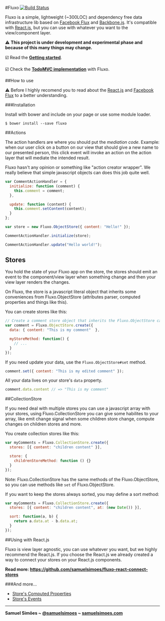 #Fluxo [![Build Status](https://travis-ci.org/samuelsimoes/fluxo.svg?branch=master)](https://travis-ci.org/samuelsimoes/fluxo)

Fluxo is a simple, lightweight (~300LOC) and dependency free data infrastructure lib based
on [Facebook Flux](https://facebook.github.io/flux) and [Backbone.js](http://backbonejs.org). It's compatible with [React.js](https://facebook.github.io/react), but you can use
with whatever you want to the view/component layer.

:warning: **This project is under development and experimental phase and because
of this many things may change.**

:ballot_box_with_check: Read the **[Getting started](https://github.com/samuelsimoes/fluxo/wiki/Getting-Started)**.

:ballot_box_with_check: Check the **[TodoMVC implementation](https://github.com/samuelsimoes/todomvc-fluxo)** with Fluxo.

##How to use

:warning: Before I highly recomend you to read about the [React.js](https://facebook.github.io/react) and [Facebook Flux](https://facebook.github.io/flux) to a better understanding.

###Installation

Install with bower and include on your page or use some module loader.
```
$ bower install --save fluxo
```

##Actions

The action handlers are where you should put the _mediation code_. Example: when
our user click on a button on our view that should give a new name to our presented
person, this click event will invoke an action on the action layer that will
mediate the intended result.

Fluxo hasn't any opinion or something like "action creator wrapper". We really
believe that simple javascript objects can does this job quite well.

```javascript
var CommentActionHandler = {
  initialize: function (comment) {
    this.comment = comment;
  },

  update: function (content) {
    this.comment.setContent(content);
  }
};

var store = new Fluxo.ObjectStore({ content: "Hello!" });

CommentActionHandler.initialize(store);

CommentActionHandler.update("Hello world!");
```

## Stores

You hold the state of your Fluxo app on the store, the stores should emit an event
to the component/view layer when something change and then your view layer renders the
changes.

On Fluxo, the store is a javascript literal object that inherits some conveniences
from Fluxo.ObjectStore (attributes parser, computed properties and things like this).

You can create stores like this:

```javascript
// Create a comment store object that inherits the Fluxo.ObjectStore capacities
var comment = Fluxo.ObjectStore.create({
  data: { content: "This is my comment"  },

  myStoreMethod: function() {
    // ...
  }
});
```

If you need update your data, use the `Fluxo.ObjectStore#set` method.

```javascript
comment.set({ content: "This is my edited comment" });
```

All your data lives on your store's `data` property.

```javascript
comment.data.content // => "This is my comment"
```

##CollectionStore

If you need deal with multiple stores you can use a javascript array with your
stores, using Fluxo.CollectionStore you can give some habilites to your array,
like emit change signal when some children store change, compute changes on children
stores and more.

You create collection stores like this:

```javascript
var myComments = Fluxo.CollectionStore.create({
  stores: [{ content: "children content" }],

  store: {
    childrenStoreMethod: function () {}
  }
});
```

Note: Fluxo.CollectionStore has the same methods of the Fluxo.ObjectStore, so you
can use methods like `set` of Fluxo.ObjectStore.

If you want to keep the stores always sorted, you may define a sort method:

```javascript
var myComments = Fluxo.CollectionStore.create({
  stores: [{ content: "children content", at: (new Date()) }],

  sort: function(a, b) {
    return a.data.at - b.data.at;
  }
});
```

##Using with React.js

Fluxo is view layer agnostic, you can use whatever you want, but we highly recommend
the React.js. If you choose the React.js we already created a way to connect your
stores on your React.js components.

**Read more: https://github.com/samuelsimoes/fluxo-react-connect-stores**

###And more...

* [Store's Computed Properties](https://github.com/samuelsimoes/fluxo/wiki/Store's-Computed-Properties)
* [Store's Events](https://github.com/samuelsimoes/fluxo/wiki/Store's-Events)

-----------------------------------------

**Samuel Simões ~ [@samuelsimoes](https://twitter.com/samuelsimoes) ~ [samuelsimoes.com](http://samuelsimoes.com)**
